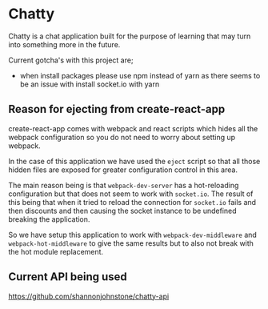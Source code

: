 # **Chatty**

Chatty is a chat application built for the purpose of learning that may turn into something more in the future.

Current gotcha's with this project are;

- when install packages please use npm instead of yarn as there seems to be an issue with install socket.io with yarn

## **Reason for ejecting from create-react-app**
create-react-app comes with webpack and react scripts which hides all the webpack configuration so you do not need to worry about setting up webpack.

In the case of this application we have used the `eject` script so that all those hidden files are exposed for greater configuration control in this area.

The main reason being is that `webpack-dev-server` has a hot-reloading configuration but that does not seem to work with `socket.io`. The result of this being that when it tried to reload the connection for `socket.io` fails and then discounts and then causing the socket instance to be undefined breaking the application.

So we have setup this application to work with `webpack-dev-middleware` and `webpack-hot-middleware` to give the same results but to also not break with the hot module replacement.

## **Current API being used**
https://github.com/shannonjohnstone/chatty-api
